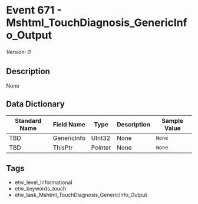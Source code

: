 # Event 671 - Mshtml_TouchDiagnosis_GenericInfo_Output
###### Version: 0

## Description
None

## Data Dictionary
|Standard Name|Field Name|Type|Description|Sample Value|
|---|---|---|---|---|
|TBD|GenericInfo|UInt32|None|`None`|
|TBD|ThisPtr|Pointer|None|`None`|

## Tags
* etw_level_Informational
* etw_keywords_touch
* etw_task_Mshtml_TouchDiagnosis_GenericInfo_Output